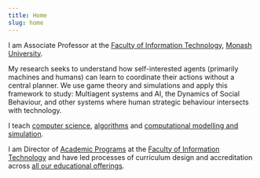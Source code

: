 ```yaml
---
title: Home
slug: home
---
```


I am Associate Professor at the [Faculty of Information Technology](href='http://www.infotech.monash.edu.au/ "Faculty of Information Technology"), [Monash University](http://www.monash.edu.au/ "Monash University").

My research seeks to understand how self-interested agents (primarily machines and humans) can learn to coordinate their actions without a central planner. We use game theory and simulations and apply this framework to study: Multiagent systems and AI, the Dynamics of Social Behaviour, and other systems where human strategic behaviour intersects with technology. 

I teach [computer science](https://www.monash.edu.au/pubs/handbooks/units/FIT1008.html), [algorithms](http://www.monash.edu.au/pubs/2015handbooks/units/FIT1029.html) and [computational modelling and simulation](https://handbook.monash.edu/current/units/FIT3139).

I am Director of [Academic Programs](https://www.monash.edu/it/future-students/choose-a-degree) at the [Faculty of Information Technology](https://www.monash.edu/it/) and have led processes of curriculum design and accreditation across [all our educational offerings](https://www.monash.edu/it/future-students).
